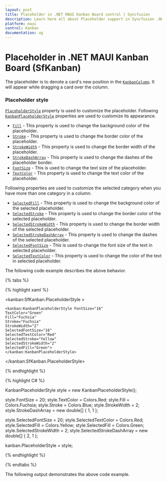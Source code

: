 ```yaml
---
layout: post
title: Placeholder in .NET MAUI Kanban Board control | Syncfusion
description: Learn here all about Placeholder support in Syncfusion .NET MAUI Kanban Board (SfKanban) control and more.
platform: maui
control: Kanban
documentation: ug
---
```


# Placeholder in .NET MAUI Kanban Board (SfKanban)

The placeholder is to denote a card's new position in the [`KanbanColumn`](). It will appear while dragging a card over the column.

### Placeholder style

[`PlaceholderStyle`]() property is used to customize the placeholder. Following [`KanbanPlaceholderStyle`]() properties are used to customize its appearance.

* [`Fill`]() - This property is used to change the background color of the placeholder.
* [`Stroke`]() - This property is used to change the border color of the placeholder.
* [`StrokeWidth`]() - This property is used to change the border width of the placeholder.
* [`StrokeDashArray`]() - This property is used to change the dashes of the placeholder border.
* [`FontSize`]() - This is used to change the text size of the placeholder.
* [`TextColor`]() - This property is used to change the text color of the placeholder.

Following properties are used to customize the selected category when you have more than one category in a column.

* [`SelectedFill`]() - This property is used to change the background color of the selected placeholder.
* [`SelectedStroke`]() - This property is used to change the border color of the selected placeholder.
* [`SelectedStrokeWidth`]() - This property is used to change the border width of the selected placeholder.
* [`SelectedStrokeDashArray`]() - This property is used to change the dashes of the selected placeholder.
* [`SelectedFontSize`]() - This is used to change the font size of the text in selected placeholder.
* [`SelectedTextColor`]() - This property is used to change the color of the text in selected placeholder.

The following code example describes the above behavior.

{% tabs %}

{% highlight xaml %}

<kanban:SfKanban.PlaceholderStyle >

    <kanban:KanbanPlaceholderStyle FontSize="16"
    TextColor="Green"
    Fill="Fuchsia"
    Stroke="Fuchsia"
    StrokeWidth="2"
    SelectedFontSize="16"
    SelectedTextColor="Red"
    SelectedStroke="Yellow"
    SelectedStrokeWidth="2"
    SelectedFill="Green">
    </kanban:KanbanPlaceholderStyle>

</kanban:SfKanban.PlaceholderStyle>

{% endhighlight %}

{% highlight C# %}

KanbanPlaceholderStyle style = new KanbanPlaceholderStyle();

style.FontSize = 20;
style.TextColor = Colors.Red;
style.Fill = Colors.Fuchsia;
style.Stroke = Colors.Blue;
style.StrokeWidth = 2;
style.StrokeDashArray = new double[] { 1, 1 };

style.SelectedFontSize = 20;
style.SelectedTextColor = Colors.Red;
style.SelectedFill = Colors.Yellow;
style.SelectedFill = Colors.Green;
style.SelectedStrokeWidth = 2;
style.SelectedStrokeDashArray = new double[] { 2, 1 };

kanban.PlaceholderStyle = style;

{% endhighlight %}

{% endtabs %}

The following output demonstrates the above code example.